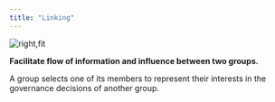 ```yaml
---
title: "Linking"
---
```



![right,fit](img/structural-patterns/link.png)

**Facilitate flow of information and influence between two groups.**

A group selects one of its members to represent their interests in the governance decisions of another group.
